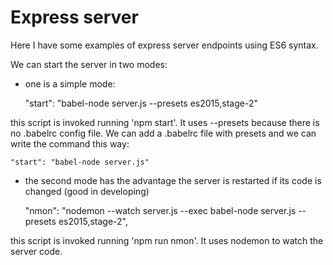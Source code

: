 # Express server

Here I have some examples of express server endpoints using ES6 syntax.

We can start the server in two modes:

* one is a simple mode:


    "start": "babel-node server.js --presets es2015,stage-2"

this script is invoked running 'npm start'. It uses --presets because there is no .babelrc config file.
We can add a .babelrc file with presets and we can write the command this way:
  
    "start": "babel-node server.js"   
  
  
* the second mode has the advantage the server is restarted if its code is changed (good in developing)


    "nmon": "nodemon --watch server.js --exec babel-node server.js --presets es2015,stage-2",


this script is invoked running 'npm run nmon'. It uses nodemon to watch the server code.

